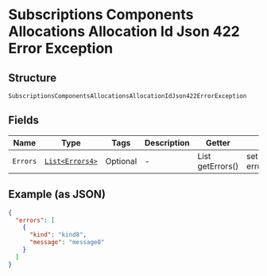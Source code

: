 
# Subscriptions Components Allocations Allocation Id Json 422 Error Exception

## Structure

`SubscriptionsComponentsAllocationsAllocationIdJson422ErrorException`

## Fields

| Name | Type | Tags | Description | Getter | Setter |
|  --- | --- | --- | --- | --- | --- |
| `Errors` | [`List<Errors4>`](../../doc/models/errors-4.md) | Optional | - | List<Errors4> getErrors() | setErrors(List<Errors4> errors) |

## Example (as JSON)

```json
{
  "errors": [
    {
      "kind": "kind8",
      "message": "message0"
    }
  ]
}
```

